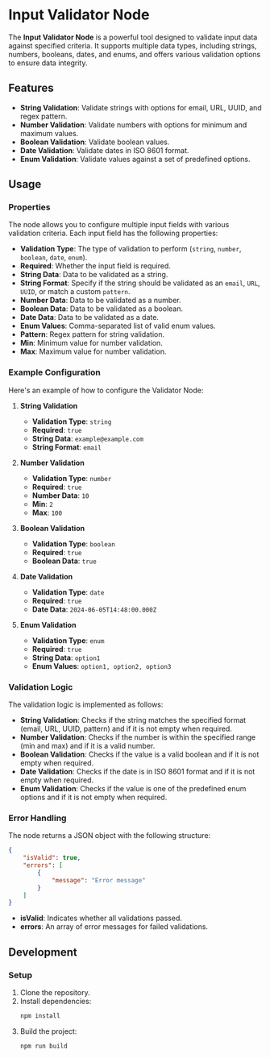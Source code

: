 # Input Validator Node

The **Input Validator Node** is a powerful tool designed to validate input data against specified criteria. It supports multiple data types, including strings, numbers, booleans, dates, and enums, and offers various validation options to ensure data integrity.

## Features

- **String Validation**: Validate strings with options for email, URL, UUID, and regex pattern.
- **Number Validation**: Validate numbers with options for minimum and maximum values.
- **Boolean Validation**: Validate boolean values.
- **Date Validation**: Validate dates in ISO 8601 format.
- **Enum Validation**: Validate values against a set of predefined options.

## Usage

### Properties

The node allows you to configure multiple input fields with various validation criteria. Each input field has the following properties:

- **Validation Type**: The type of validation to perform (`string`, `number`, `boolean`, `date`, `enum`).
- **Required**: Whether the input field is required.
- **String Data**: Data to be validated as a string.
- **String Format**: Specify if the string should be validated as an `email`, `URL`, `UUID`, or match a custom `pattern`.
- **Number Data**: Data to be validated as a number.
- **Boolean Data**: Data to be validated as a boolean.
- **Date Data**: Data to be validated as a date.
- **Enum Values**: Comma-separated list of valid enum values.
- **Pattern**: Regex pattern for string validation.
- **Min**: Minimum value for number validation.
- **Max**: Maximum value for number validation.

### Example Configuration

Here's an example of how to configure the Validator Node:

1. **String Validation**
    - **Validation Type**: `string`
    - **Required**: `true`
    - **String Data**: `example@example.com`
    - **String Format**: `email`

2. **Number Validation**
    - **Validation Type**: `number`
    - **Required**: `true`
    - **Number Data**: `10`
    - **Min**: `2`
    - **Max**: `100`

3. **Boolean Validation**
    - **Validation Type**: `boolean`
    - **Required**: `true`
    - **Boolean Data**: `true`

4. **Date Validation**
    - **Validation Type**: `date`
    - **Required**: `true`
    - **Date Data**: `2024-06-05T14:48:00.000Z`

5. **Enum Validation**
    - **Validation Type**: `enum`
    - **Required**: `true`
    - **String Data**: `option1`
    - **Enum Values**: `option1, option2, option3`

### Validation Logic

The validation logic is implemented as follows:

- **String Validation**: Checks if the string matches the specified format (email, URL, UUID, pattern) and if it is not empty when required.
- **Number Validation**: Checks if the number is within the specified range (min and max) and if it is a valid number.
- **Boolean Validation**: Checks if the value is a valid boolean and if it is not empty when required.
- **Date Validation**: Checks if the date is in ISO 8601 format and if it is not empty when required.
- **Enum Validation**: Checks if the value is one of the predefined enum options and if it is not empty when required.

### Error Handling

The node returns a JSON object with the following structure:

```json
{
    "isValid": true,
    "errors": [
        {
            "message": "Error message"
        }
    ]
}
```

- **isValid**: Indicates whether all validations passed.
- **errors**: An array of error messages for failed validations.

## Development

### Setup

1. Clone the repository.
2. Install dependencies:
    ```sh
    npm install
    ```
3. Build the project:
    ```sh
    npm run build
    ```


